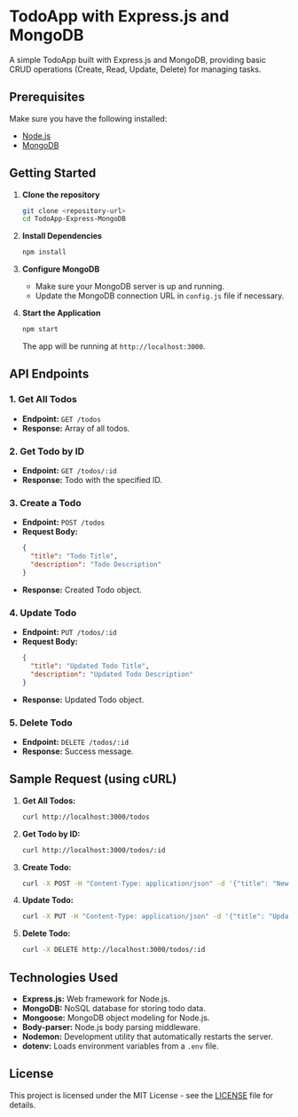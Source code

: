 # TodoApp with Express.js and MongoDB

A simple TodoApp built with Express.js and MongoDB, providing basic CRUD operations (Create, Read, Update, Delete) for managing tasks.

## Prerequisites

Make sure you have the following installed:

- [Node.js](https://nodejs.org/)
- [MongoDB](https://www.mongodb.com/)

## Getting Started

1. **Clone the repository**

   ```bash
   git clone <repository-url>
   cd TodoApp-Express-MongoDB
   ```

2. **Install Dependencies**

   ```bash
   npm install
   ```

3. **Configure MongoDB**

   - Make sure your MongoDB server is up and running.
   - Update the MongoDB connection URL in `config.js` file if necessary.

4. **Start the Application**

   ```bash
   npm start
   ```

   The app will be running at `http://localhost:3000`.

## API Endpoints

### 1. **Get All Todos**

- **Endpoint:** `GET /todos`
- **Response:** Array of all todos.

### 2. **Get Todo by ID**

- **Endpoint:** `GET /todos/:id`
- **Response:** Todo with the specified ID.

### 3. **Create a Todo**

- **Endpoint:** `POST /todos`
- **Request Body:**
  ```json
  {
    "title": "Todo Title",
    "description": "Todo Description"
  }
  ```
- **Response:** Created Todo object.

### 4. **Update Todo**

- **Endpoint:** `PUT /todos/:id`
- **Request Body:**
  ```json
  {
    "title": "Updated Todo Title",
    "description": "Updated Todo Description"
  }
  ```
- **Response:** Updated Todo object.

### 5. **Delete Todo**

- **Endpoint:** `DELETE /todos/:id`
- **Response:** Success message.

## Sample Request (using cURL)

1. **Get All Todos:**

   ```bash
   curl http://localhost:3000/todos
   ```

2. **Get Todo by ID:**

   ```bash
   curl http://localhost:3000/todos/:id
   ```

3. **Create Todo:**

   ```bash
   curl -X POST -H "Content-Type: application/json" -d '{"title": "New Todo", "description": "Todo Description"}' http://localhost:3000/todos
   ```

4. **Update Todo:**

   ```bash
   curl -X PUT -H "Content-Type: application/json" -d '{"title": "Updated Todo", "description": "Updated Description"}' http://localhost:3000/todos/:id
   ```

5. **Delete Todo:**

   ```bash
   curl -X DELETE http://localhost:3000/todos/:id
   ```

## Technologies Used

- **Express.js:** Web framework for Node.js.
- **MongoDB:** NoSQL database for storing todo data.
- **Mongoose:** MongoDB object modeling for Node.js.
- **Body-parser:** Node.js body parsing middleware.
- **Nodemon:** Development utility that automatically restarts the server.
- **dotenv:** Loads environment variables from a `.env` file.

## License

This project is licensed under the MIT License - see the [LICENSE](LICENSE) file for details.
